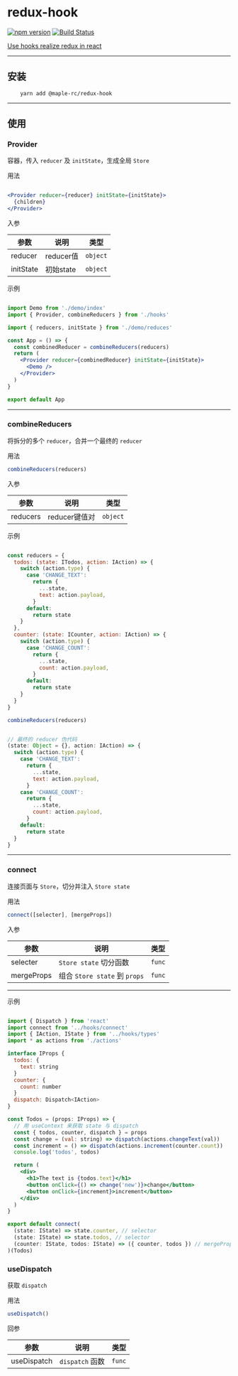# redux-hook

 [![npm version](https://img.shields.io/npm/v/@maple-rc/redux-hook.svg?style=flat)](https://www.npmjs.com/package/@maple-rc/redux-hook) [![Build Status](https://travis-ci.org/liujian10/redux-hook.svg?branch=master)](https://travis-ci.org/liujian10/redux-hook)

[Use hooks realize redux in react](https://github.com/liujian10/react-hooks-realize-redux)

---

## 安装

```
    yarn add @maple-rc/redux-hook
```

---

## 使用

### Provider

容器，传入 `reducer` 及 `initState`，生成全局 `Store`

用法

```jsx

<Provider reducer={reducer} initState={initState}>
  {children}
</Provider>

```

入参

| 参数    | 说明         | 类型                                                 |
|---------|--------------|------------------------------------------------------|
|reducer|reducer值|`object`|
|initState|初始state|`object`|

示例

```jsx

import Demo from './demo/index'
import { Provider, combineReducers } from './hooks'

import { reducers, initState } from './demo/reduces'

const App = () => {
  const combinedReducer = combineReducers(reducers)
  return (
    <Provider reducer={combinedReducer} initState={initState}>
      <Demo />
    </Provider>
  )
}

export default App

```

---

### combineReducers

将拆分的多个 `reducer`，合并一个最终的 `reducer`

用法

```jsx
combineReducers(reducers)
```

入参

| 参数    | 说明         | 类型                                                 |
|---------|--------------|------------------------------------------------------|
|reducers|reducer键值对|`object`|

示例

```jsx

const reducers = {
  todos: (state: ITodos, action: IAction) => {
    switch (action.type) {
      case 'CHANGE_TEXT':
        return {
          ...state,
          text: action.payload,
        }
      default:
        return state
    }
  },
  counter: (state: ICounter, action: IAction) => {
    switch (action.type) {
      case 'CHANGE_COUNT':
        return {
          ...state,
          count: action.payload,
        }
      default:
        return state
    }
  }
}

combineReducers(reducers)

```

```jsx

// 最终的 reducer 伪代码
(state: Object = {}, action: IAction) => {
  switch (action.type) {
    case 'CHANGE_TEXT':
      return {
        ...state,
        text: action.payload,
      }
    case 'CHANGE_COUNT':
      return {
        ...state,
        count: action.payload,
      }
    default:
      return state
  }
}
```

---

### connect

连接页面与 `Store`，切分并注入 `Store state`

用法

```javascript
connect([selecter], [mergeProps])
```

入参

| 参数    | 说明         | 类型                                                 |
|---------|--------------|------------------------------------------------------|
|selecter|`Store state` 切分函数|`func`|
|mergeProps|组合 `Store state` 到 `props`|`func`|

---

示例

```jsx

import { Dispatch } from 'react'
import connect from '../hooks/connect'
import { IAction, IState } from '../hooks/types'
import * as actions from './actions'

interface IProps {
  todos: {
    text: string
  }
  counter: {
    count: number
  }
  dispatch: Dispatch<IAction>
}

const Todos = (props: IProps) => {
  // 用 useContext 来获取 state 与 dispatch
  const { todos, counter, dispatch } = props
  const change = (val: string) => dispatch(actions.changeText(val))
  const increment = () => dispatch(actions.increment(counter.count))
  console.log('todos', todos)

  return (
    <div>
      <h1>The text is {todos.text}</h1>
      <button onClick={() => change('new')}>change</button>
      <button onClick={increment}>increment</button>
    </div>
  )
}

export default connect(
  (state: IState) => state.counter, // selector
  (state: IState) => state.todos, // selector
  (counter: IState, todos: IState) => ({ counter, todos }) // mergeProps
)(Todos)

```

### useDispatch

获取 `dispatch`

用法

```javascript
useDispatch()
```

回参

| 参数    | 说明         | 类型                                                 |
|---------|--------------|------------------------------------------------------|
|useDispatch|`dispatch` 函数|`func`|

